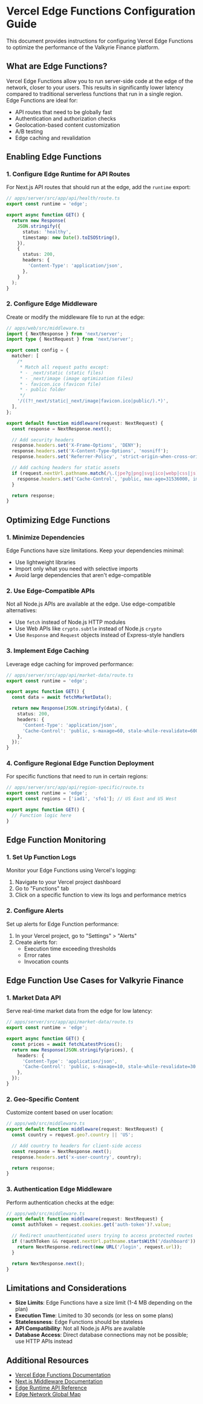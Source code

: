 # Vercel Edge Functions Configuration Guide

This document provides instructions for configuring Vercel Edge Functions to optimize the performance of the Valkyrie Finance platform.

## What are Edge Functions?

Vercel Edge Functions allow you to run server-side code at the edge of the network, closer to your users. This results in significantly lower latency compared to traditional serverless functions that run in a single region. Edge Functions are ideal for:

- API routes that need to be globally fast
- Authentication and authorization checks
- Geolocation-based content customization
- A/B testing
- Edge caching and revalidation

## Enabling Edge Functions

### 1. Configure Edge Runtime for API Routes

For Next.js API routes that should run at the edge, add the `runtime` export:

```typescript
// apps/server/src/app/api/health/route.ts
export const runtime = 'edge';

export async function GET() {
  return new Response(
    JSON.stringify({
      status: 'healthy',
      timestamp: new Date().toISOString(),
    }),
    {
      status: 200,
      headers: {
        'Content-Type': 'application/json',
      },
    }
  );
}
```

### 2. Configure Edge Middleware

Create or modify the middleware file to run at the edge:

```typescript
// apps/web/src/middleware.ts
import { NextResponse } from 'next/server';
import type { NextRequest } from 'next/server';

export const config = {
  matcher: [
    /*
     * Match all request paths except:
     * - _next/static (static files)
     * - _next/image (image optimization files)
     * - favicon.ico (favicon file)
     * - public folder
     */
    '/((?!_next/static|_next/image|favicon.ico|public/).*)',
  ],
};

export default function middleware(request: NextRequest) {
  const response = NextResponse.next();

  // Add security headers
  response.headers.set('X-Frame-Options', 'DENY');
  response.headers.set('X-Content-Type-Options', 'nosniff');
  response.headers.set('Referrer-Policy', 'strict-origin-when-cross-origin');

  // Add caching headers for static assets
  if (request.nextUrl.pathname.match(/\.(jpe?g|png|svg|ico|webp|css|js)$/)) {
    response.headers.set('Cache-Control', 'public, max-age=31536000, immutable');
  }

  return response;
}
```

## Optimizing Edge Functions

### 1. Minimize Dependencies

Edge Functions have size limitations. Keep your dependencies minimal:

- Use lightweight libraries
- Import only what you need with selective imports
- Avoid large dependencies that aren't edge-compatible

### 2. Use Edge-Compatible APIs

Not all Node.js APIs are available at the edge. Use edge-compatible alternatives:

- Use `fetch` instead of Node.js HTTP modules
- Use Web APIs like `crypto.subtle` instead of Node.js `crypto`
- Use `Response` and `Request` objects instead of Express-style handlers

### 3. Implement Edge Caching

Leverage edge caching for improved performance:

```typescript
// apps/server/src/app/api/market-data/route.ts
export const runtime = 'edge';

export async function GET() {
  const data = await fetchMarketData();

  return new Response(JSON.stringify(data), {
    status: 200,
    headers: {
      'Content-Type': 'application/json',
      'Cache-Control': 'public, s-maxage=60, stale-while-revalidate=600',
    },
  });
}
```

### 4. Configure Regional Edge Function Deployment

For specific functions that need to run in certain regions:

```typescript
// apps/server/src/app/api/region-specific/route.ts
export const runtime = 'edge';
export const regions = ['iad1', 'sfo1']; // US East and US West

export async function GET() {
  // Function logic here
}
```

## Edge Function Monitoring

### 1. Set Up Function Logs

Monitor your Edge Functions using Vercel's logging:

1. Navigate to your Vercel project dashboard
2. Go to "Functions" tab
3. Click on a specific function to view its logs and performance metrics

### 2. Configure Alerts

Set up alerts for Edge Function performance:

1. In your Vercel project, go to "Settings" > "Alerts"
2. Create alerts for:
   - Execution time exceeding thresholds
   - Error rates
   - Invocation counts

## Edge Function Use Cases for Valkyrie Finance

### 1. Market Data API

Serve real-time market data from the edge for low latency:

```typescript
// apps/server/src/app/api/market-data/route.ts
export const runtime = 'edge';

export async function GET() {
  const prices = await fetchLatestPrices();
  return new Response(JSON.stringify(prices), {
    headers: {
      'Content-Type': 'application/json',
      'Cache-Control': 'public, s-maxage=10, stale-while-revalidate=30',
    },
  });
}
```

### 2. Geo-Specific Content

Customize content based on user location:

```typescript
// apps/web/src/middleware.ts
export default function middleware(request: NextRequest) {
  const country = request.geo?.country || 'US';

  // Add country to headers for client-side access
  const response = NextResponse.next();
  response.headers.set('x-user-country', country);

  return response;
}
```

### 3. Authentication Edge Middleware

Perform authentication checks at the edge:

```typescript
// apps/web/src/middleware.ts
export default function middleware(request: NextRequest) {
  const authToken = request.cookies.get('auth-token')?.value;

  // Redirect unauthenticated users trying to access protected routes
  if (!authToken && request.nextUrl.pathname.startsWith('/dashboard')) {
    return NextResponse.redirect(new URL('/login', request.url));
  }

  return NextResponse.next();
}
```

## Limitations and Considerations

- **Size Limits**: Edge Functions have a size limit (1-4 MB depending on the plan)
- **Execution Time**: Limited to 30 seconds (or less on some plans)
- **Statelessness**: Edge Functions should be stateless
- **API Compatibility**: Not all Node.js APIs are available
- **Database Access**: Direct database connections may not be possible; use HTTP APIs instead

## Additional Resources

- [Vercel Edge Functions Documentation](https://vercel.com/docs/concepts/functions/edge-functions)
- [Next.js Middleware Documentation](https://nextjs.org/docs/app/building-your-application/routing/middleware)
- [Edge Runtime API Reference](https://vercel.com/docs/concepts/functions/edge-functions/edge-runtime)
- [Edge Network Global Map](https://vercel.com/docs/concepts/edge-network/overview)
